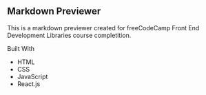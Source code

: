 ## Markdown Previewer

This is a markdown previewer created for freeCodeCamp Front End Development Libraries course completition.

Built With
- HTML
- CSS
- JavaScript
- React.js
